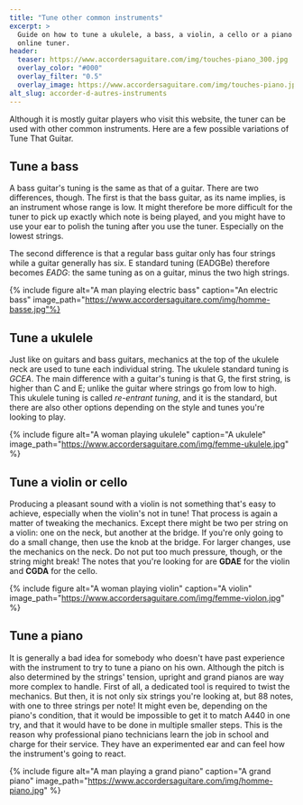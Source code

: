 ```yaml
---
title: "Tune other common instruments"
excerpt: >
  Guide on how to tune a ukulele, a bass, a violin, a cello or a piano with an 
  online tuner.
header:
  teaser: https://www.accordersaguitare.com/img/touches-piano_300.jpg
  overlay_color: "#000"
  overlay_filter: "0.5"
  overlay_image: https://www.accordersaguitare.com/img/touches-piano.jpg
alt_slug: accorder-d-autres-instruments
---
```


Although it is mostly guitar players who visit this website, the tuner can be 
used with other common instruments. Here are a few possible variations of Tune 
That Guitar.

## Tune a bass

A bass guitar's tuning is the same as that of a guitar. There are two 
differences, though. The first is that the bass guitar, as its name implies, is 
an instrument whose range is low. It might therefore be more difficult for the 
tuner to pick up exactly which note is being played, and you might have to use 
your ear to polish the tuning after you use the tuner. Especially on the lowest 
strings.

The second difference is that a regular bass guitar only has four strings while 
a guitar generally has six. E standard tuning (EADGBe) therefore becomes 
*EADG*: the same tuning as on a guitar, minus the two high strings.

{% include figure alt="A man playing electric bass" caption="An electric bass" 
image_path="https://www.accordersaguitare.com/img/homme-basse.jpg"%}

## Tune a ukulele

Just like on guitars and bass guitars, mechanics at the top of the ukulele neck 
are used to tune each individual string. The ukulele standard tuning is *GCEA*. 
The main difference with a guitar's tuning is that G, the first string, is 
higher than C and E; unlike the guitar where strings go from low to high. This 
ukulele tuning is called *re-entrant tuning*, and it is the standard, but there 
are also other options depending on the style and tunes you're looking to play.

{% include figure alt="A woman playing ukulele" caption="A ukulele" 
image_path="https://www.accordersaguitare.com/img/femme-ukulele.jpg" %}

## Tune a violin or cello

Producing a pleasant sound with a violin is not something that's easy to 
achieve, especially when the violin's not in tune! That process is again a 
matter of tweaking the mechanics. Except there might be two per string on a 
violin: one on the neck, but another at the bridge. If you're only going to do 
a small change, then use the knob at the bridge. For larger changes, use the 
mechanics on the neck. Do not put too much pressure, though, or the string 
might break! The notes that you're looking for are **GDAE** for the violin and 
**CGDA** for the cello.

{% include figure alt="A woman playing violin" caption="A violin" 
image_path="https://www.accordersaguitare.com/img/femme-violon.jpg" %}

## Tune a piano

It is generally a bad idea for somebody who doesn't have past experience with 
the instrument to try to tune a piano on his own. Although the pitch is also 
determined by the strings' tension, upright and grand pianos are way more 
complex to handle. First of all, a dedicated tool is required to twist the 
mechanics. But then, it is not only six strings you're looking at, but 88 
notes, with one to three strings per note! It might even be, depending on the 
piano's condition, that it would be impossible to get it to match A440 in one 
try, and that it would have to be done in multiple smaller steps. This is the 
reason why professional piano technicians learn the job in school and charge 
for their service. They have an experimented ear and can feel how the 
instrument's going to react.

{% include figure alt="A man playing a grand piano" caption="A grand piano" 
image_path="https://www.accordersaguitare.com/img/homme-piano.jpg" %}
